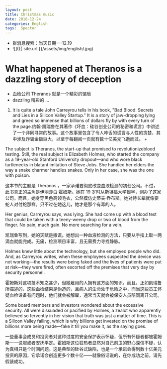 ```yaml
---
layout: post
title: Christmas music
date: 2018-12-24
categories: English
tags:  Spector
---
```


+ 群消息搜索：当天日期---12.19
+ ![]({{ site.url }}/assets/img/english/.jpg)

# What happened at Theranos is a dazzling story of deception

+ 血检公司 Theranos 就是一个精彩的骗局
+ dazzling  精彩的 ...

1. It is quite a tale John Carreyrou tells in his book, "Bad Blood: Secrets and Lies in a Silicon Valley Startup." It is a story of jaw-dropping lying and greed so immense that billions of dollars fly by with every turn of the page.约翰·凯瑞鲁在其著作《坏血：硅谷创业公司的秘密和谎言》中讲述了一个非同寻常的故事。这个故事里包含了令人咋舌的谎言与人性的贪婪，其中涉及诈骗金额巨大，以至于每翻阅一页就有数十亿美元飞逝而过。
   + 

The subject is Theranos, the start-up that promised to revolutionizeblood testing. Still, the real subject is Elizabeth Holmes, who started the company as a 19-year-old Stanford University dropout—and who wore black turtlenecks in blatant imitation of Steve Jobs. She handled her elders the way a snake charmer handles snakes. Only in her case, she was the one with poison.

这本书的主题是 Theranos ，一家承诺要彻底改变血液检测的初创公司。不过，此书真正的主角是伊丽莎白·霍姆斯。她在 19 岁时从斯坦福大学辍学，创办了这家公司。而且，她身穿黑色高领毛衣，公然模仿史蒂夫·乔布斯。她对待长辈就像耍蛇人对付蛇那样。只不过在她这儿，她才是那个有毒的人。

Her genius, Carreyrou says, was lying. She had come up with a blood test that could be taken with a teeny-weeny drop or two of blood from the finger. No pain, much gain. No more searching for a vein.

凯瑞鲁写到，她的天赋是撒谎。她想出一种血液检测的方法，只要从手指上取一两滴血就能完成。无痛，检测项目丰富，且无需费力寻找静脉。

Holmes knew little about the technology, but she employed people who did. And, as Carreyrou writes, when these employees suspected the device was not working—the results were being faked and the lives of patients were put at risk—they were fired, often escorted off the premises that very day by security personnel.

霍姆斯对这项技术知之甚少，但她雇用的人拥有这方面的知识。而且，正如凯瑞鲁所描述的，这些血检结果是伪造的，且病人的生命处于危险之中，而当这些员工怀疑血检设备有问题时，他们就会被解雇，通常当天就会被保安人员陪同离开公司。

Some board members and investors wondered about the excessive security. All were dissuaded or pacified by Holmes, a zealot who apparently believed so fervently in her vision that truth was just a matter of time. This is a Silicon Valley failing, which is why billions get invested on the promise of billions more being made—fake it till you make it, as the saying goes.

一些董事会成员和投资者对这种过度的安全保护表示怀疑，但所有怀疑者都被霍姆斯一一说服或者安抚平定。霍姆斯这位狂热者显然对自己前卫的野心深信不疑，认为真相只是个时间问题。这是典型的硅谷式缺陷，也是一个承诺会得到数十亿美元投资的原因，它承诺会创造更多个数十亿——就像俗话说的，在你成功之前，请先假装成功。